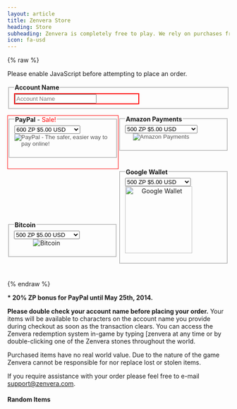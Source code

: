 ```yaml
---
layout: article
title: Zenvera Store
heading: Store
subheading: Zenvera is completely free to play. We rely on purchases from the Zenvera store to offset project expenses.
icon: fa-usd
---
```


{% raw %}

<noscript>Please enable JavaScript before attempting to place an order.</noscript>

<script type='text/javascript'>
    $(document).ready( function() {
        $('#pp-btn').attr('disabled', false);
        $('#a-btn').attr('disabled', false);
        
        var zv = ('https:' == document.location.protocol ? 'https://zenvera.herokuapp.com/' : 'http://api.zenvera.com/');
        $.get(zv+'store/current.php', function(data) {
            $('#item-list').html(data);
        });
    });

    function EnsureAccount(fId) {
        var a = $('#account-name').val().trim();
        if(!a.length) {
            return false;
        }
        
        $(fId).val(a);
        return true;
   }
   
    function RunGoogleButton() {
        if (!EnsureAccount('#g-a'))
            return false;

        $.post( "https://zenvera.herokuapp.com/store/google/generateJWT.php", $("#googleWalletForm").serialize(), function( data ) {
        google.payments.inapp.buy({ jwt: data.genJWT, success: function() {console.log('success');}, failure: function(result) {console.log(result.response.errorType);} }); }, "json"); return false; 
    }
    
    function RunCoinbaseButton() {
        if (!EnsureAccount('#c-a'))
            return false;

        var cn = $('#c-a').val().trim();
        var camt = $('#c-amt').val().trim();
        
        var data = '';
        switch(camt) {
            case '100': data = '94f92b90f6eeead5e2f8c2f92e3be71d'; break;
            case '500': data = 'ff23c9b7df316e8d4804c1987be2b378'; break;
            case '1100': data = 'bd472c1711b2203a3d5efda3772ca29a'; break;
            case '2400': data = '5f9e4be8fcf20dd3ba12aba8cddba8e9'; break;
            case '6500': data = 'f6354bfb4082a2335a192956b8a67775'; break;
            default: return false;
        }
        
        $('.coinbase-button').attr('data-custom', cn);
        $(document).trigger('coinbase_show_modal', data);
        return false;
    }
</script>

<div>
    <fieldset>
        <legend><strong>Account Name</strong></legend>
        <div style="width: 280px; border: 2px; border-style: solid; border-color: red;">
                <input type="text" name="account-name" id="account-name" maxlength="32" placeholder="Account Name">
        </div>
    </fieldset>
</div>

<p></p>

<div style="width: 250px; height: 120px; float: left; border-color: red; border-style: solid; border-width: 1px;">
    <fieldset>
    <legend><strong>PayPal</strong> - <span style="color: red;">Sale!</span></legend>
    <form action="https://www.paypal.com/cgi-bin/webscr" onsubmit='return EnsureAccount("#p-a");' method="post" target="_top">
        <input type="hidden" name="cmd" value="_s-xclick">
        <input type="hidden" name="hosted_button_id" value="GTZECWPHPQ7C8">
        <div>
            <input type="hidden" name="on0" value="Zenvera Points">
            <div style="display: inline-block;">
                <select name="os0">
	                <option value="600 ZP">600 ZP $5.00 USD</option>
	                <option value="1320 ZP">1320 ZP $10.00 USD</option>
                    <option value="2880 ZP">2880 ZP $20.00 USD</option>
	                <option value="7800 ZP">7800 ZP $50.00 USD</option>
                </select>
                <input type="hidden" name="on1" value="Account Name">
                <input type="hidden" name="os1" id="p-a">
                <div style="text-align: center;">
                    <input type="hidden" name="currency_code" value="USD">
                    <input id="pp-btn" disabled="true" type="image" src="https://www.paypalobjects.com/en_US/i/btn/btn_buynowCC_LG.gif" border="0" name="submit" alt="PayPal - The safer, easier way to pay online!">
                    <img alt="" border="0" src="https://www.paypalobjects.com/en_US/i/scr/pixel.gif" width="1" height="1">
                </div>
            </div>
        </div>
    </form>
    </fieldset>
</div>

<!--
<div style="width: 250px; height: 120px; float: left;">
    <fieldset>
    <legend><strong>PayPal</strong></legend>
    <form action="https://www.paypal.com/cgi-bin/webscr" onsubmit='return EnsureAccount("#p-a");' method="post" target="_top">
        <input type="hidden" name="cmd" value="_s-xclick">
        <input type="hidden" name="hosted_button_id" value="J4QQMTXMQYS7N">
        <div>
            <input type="hidden" name="on0" value="Zenvera Points">
            <div style="display: inline-block;">
                <select name="os0">
                    <option value="500 ZP">500 ZP $5.00 USD</option>
                    <option value="1100 ZP">1100 ZP $10.00 USD</option>
                    <option value="2400 ZP">2400 ZP $20.00 USD</option>
                    <option value="6500 ZP">6500 ZP $50.00 USD</option>
                </select>
                <input type="hidden" name="on1" value="Account Name">
                <input type="hidden" name="os1" id="p-a">
                <div style="text-align: center;">
                    <input type="hidden" name="currency_code" value="USD">
                    <input id="pp-btn" disabled="true" type="image" src="https://www.paypalobjects.com/en_US/i/btn/btn_buynowCC_LG.gif" border="0" name="submit" alt="PayPal - The safer, easier way to pay online!">
                    <img alt="" border="0" src="https://www.paypalobjects.com/en_US/i/scr/pixel.gif" width="1" height="1">
                </div>
            </div>
        </div>
    </form>
    </fieldset>
</div>
-->

<div style="width: 250px; height: 120px; float: left;">
    <fieldset>
    <legend><strong>Amazon Payments</strong></legend>
    <form action="https://zenvera.herokuapp.com/store/store-amazon.php" onsubmit='return EnsureAccount("#a-a");' method="post" target="_top">
        <div>
            <input type="hidden" name="on0" value="Zenvera Points">
            <div style="display: inline-block;">
                <select name="os0">
                    <option value="100 ZP">100 ZP $1.00 USD</option>
                    <option selected="selected" value="500 ZP">500 ZP $5.00 USD</option>
                    <option value="1100 ZP">1100 ZP $9.99 USD</option>
                    <option value="2400 ZP">2400 ZP $20.00 USD</option>
                    <option value="6500 ZP">6500 ZP $50.00 USD</option>
                    <option value="14000 ZP">14000 ZP $100.00 USD</option>
                </select>
                <input type="hidden" name="on1" value="Account Name">
                <input type="hidden" name="os1" id="a-a">
                <div style="text-align: center;"><input id="a-btn" disabled="true" type="image" src="https://authorize.payments.amazon.com/pba/images/payNowButton.png" border="0" name="submit" alt="Amazon Payments"></div>
            </div>
        </div>
    </form>
    </fieldset>
</div>

<script src="https://checkout.google.com/inapp/lib/buy.js" async></script>
<div style="width: 250px; height: 120px; float: left;">
    <fieldset>
    <legend><strong>Google Wallet</strong></legend>
    <form action="#" onsubmit="return RunGoogleButton();" id="googleWalletForm">
        <div>
            <div style="display: inline-block;">
                <select name="os0">
                    <option value="100 ZP">100 ZP $1.00 USD</option>
                    <option selected="selected" value="500 ZP">500 ZP $5.00 USD</option>
                    <option value="1100 ZP">1100 ZP $9.99 USD</option>
                    <option value="2400 ZP">2400 ZP $20.00 USD</option>
                    <option value="6500 ZP">6500 ZP $50.00 USD</option>
                </select>
                <input type="hidden" name="os1" id="g-a">
                <div style="text-align: center;"><img src="//storage.googleapis.com/cdn-1.appspot.com/zv/images/buy-button.png" width="152" border="0" alt="Google Wallet" id='buyButton' value='buy' onclick='RunGoogleButton();'></div>
            </div>
        </div>
    </form>
    </fieldset>
</div>

<script src="https://coinbase.com/assets/button.js" async></script>
<!--
    100 => 1.00 => 94f92b90f6eeead5e2f8c2f92e3be71d
    500 => 5.00 => ff23c9b7df316e8d4804c1987be2b378
    1100 => 9.99 => bd472c1711b2203a3d5efda3772ca29a
    2400 => 20.00 => 5f9e4be8fcf20dd3ba12aba8cddba8e9
    6500 => 50.00 => f6354bfb4082a2335a192956b8a67775
-->
<div style="width: 250px; height: 120px; float: left;">
    <fieldset>
    <legend><strong>Bitcoin</strong></legend>
    <form action="#" onsubmit="return RunCoinbaseButton();">
        <div>
            <div style="display: inline-block;">
                <select name="os0" id="c-amt">
                    <option value="100">100 ZP $1.00 USD</option>
                    <option selected="selected" value="500">500 ZP $5.00 USD</option>
                    <option value="1100">1100 ZP $9.99 USD</option>
                    <option value="2400">2400 ZP $20.00 USD</option>
                    <option value="6500">6500 ZP $50.00 USD</option>
                </select>
                <input type="hidden" name="os1" id="c-a">
                <div style="text-align: center;"><img src="https://coinbase.com/assets/buttons/buy_now_small.png" border="0" id="c-btn" alt="Bitcoin" value='buy' onclick='RunCoinbaseButton();'></div>
                <div class="coinbase-button" data-code="94f92b90f6eeead5e2f8c2f92e3be71d" data-button-style="none"></div>
                <div class="coinbase-button" data-code="ff23c9b7df316e8d4804c1987be2b378" data-button-style="none"></div>
                <div class="coinbase-button" data-code="bd472c1711b2203a3d5efda3772ca29a" data-button-style="none"></div>
                <div class="coinbase-button" data-code="5f9e4be8fcf20dd3ba12aba8cddba8e9" data-button-style="none"></div>
                <div class="coinbase-button" data-code="f6354bfb4082a2335a192956b8a67775" data-button-style="none"></div>
            </div>
        </div>
    </form>
    </fieldset>
</div>
<br style="clear: both;">

{% endraw %}

__\* 20% ZP bonus for PayPal until May 25th, 2014.__

__Please double check your account name before placing your order.__
Your items will be available to characters on the account name you provide during checkout as soon as the transaction clears.
You can access the Zenvera redemption system in-game by typing [zenvera at any time or by double-clicking one of the Zenvera stones throughout the world.

Purchased items have no real world value. Due to the nature of the game Zenvera cannot be responsible for nor replace lost or stolen items.

If you require assistance with your order please feel free to e-mail support@zenvera.com.

#### Random Items

<div id="item-list"></div>
<div style="clear: both;"></div>